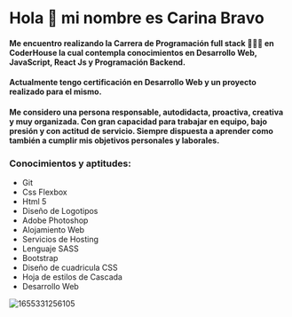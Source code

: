 # Hola 👋 mi nombre es Carina Bravo  
  
#### Me encuentro realizando la Carrera de Programación full stack 👩🏻‍💻 en CoderHouse la cual contempla conocimientos en Desarrollo Web, JavaScript, React Js y Programación Backend. 

#### Actualmente tengo certificación en Desarrollo Web y un proyecto realizado para el mismo.
#### Me considero una persona responsable, autodidacta, proactiva, creativa y muy organizada. Con gran capacidad para trabajar en equipo, bajo presión y con actitud de servicio. Siempre dispuesta a aprender como también a cumplir mis objetivos personales y laborales.

### Conocimientos y aptitudes:

- Git
- Css Flexbox
- Html 5
- Diseño de Logotipos
- Adobe Photoshop
- Alojamiento Web
- Servicios de Hosting
- Lenguaje SASS
- Bootstrap
- Diseño de cuadricula CSS
- Hoja de estilos de Cascada
- Desarrollo Web







![1655331256105](https://user-images.githubusercontent.com/54654136/186049433-e75e8d57-7462-49a1-9eb6-a87ba8ba43da.jpg)
